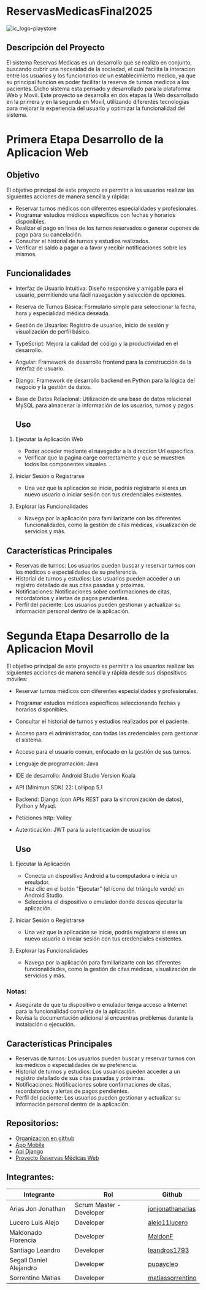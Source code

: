 # ReservasMedicasFinal2025
![ic_logo-playstore](https://github.com/user-attachments/assets/39eb885f-6366-4a77-86f5-f375b3e65823)  

## Descripción del Proyecto
El sistema Reservas Medicas es un desarrollo que se realizo en conjunto, buscando cubrir una necesidad de la sociedad, el cual facilita la interacion entre los usuarios y los funcionarios de un establecimiento medico, ya que su principal funcion es poder facilitar la reserva de turnos medicos a los pacientes. Dicho sistema esta pensado y desarrollado para la plataforma Web y Movil.
Este proyecto se desarrolla en dos etapas la Web desarrollado en la primera y en la segunda en Movil, utilizando diferentes tecnologías para mejorar la experiencia del usuario y optimizar la funcionalidad del sistema.

<h1>Primera Etapa Desarrollo de la Aplicacion Web</h1>

<h2>Objetivo</h2>
El objetivo principal de este proyecto es permitir a los usuarios realizar las siguientes acciones de manera sencilla y rápida:

* Reservar turnos médicos con diferentes especialidades y profesionales.  
* Programar estudios médicos específicos con fechas y horarios disponibles.
* Realizar el pago en línea de los turnos reservados o generar cupones de pago para su cancelación.
* Consultar el historial de turnos y estudios realizados.
* Verificar el saldo a pagar o a favor y recibir notificaciones sobre los mismos.

<h2>Funcionalidades</h2>

* Interfaz de Usuario Intuitiva: Diseño responsive y amigable para el usuario, permitiendo una fácil navegación y selección de opciones.
* Reserva de Turnos Básica: Formulario simple para seleccionar la fecha, hora y especialidad médica deseada.
* Gestión de Usuarios: Registro de usuarios, inicio de sesión y visualización de perfil básico.

* TypeScript: Mejora la calidad del código y la productividad en el desarrollo.
* Angular: Framework de desarrollo frontend para la construcción de la interfaz de usuario.
* Django: Framework de desarrollo backend en Python para la lógica del negocio y la gestión de datos.
* Base de Datos Relacional: Utilización de una base de datos relacional MySQL para almacenar la información de los usuarios, turnos y pagos.

  ## Uso
1. Ejecutar la Aplicación Web
   - Poder acceder mediante el navegador a la direccion Url especifica.
   - Verificar que la pagina carge correctamente y que se muestren todos los componentes visuales.
   .

2. Iniciar Sesión o Registrarse
   - Una vez que la aplicación se inicie, podrás registrarte si eres un nuevo usuario o iniciar sesión con tus credenciales existentes.

3. Explorar las Funcionalidades
   - Navega por la aplicación para familiarizarte con las diferentes funcionalidades, como la gestión de citas médicas, visualización de servicios y más.

  

## Características Principales
* Reservas de turnos: Los usuarios pueden buscar y reservar turnos con los médicos o especialidades de su preferencia.
* Historial de turnos y estudios: Los usuarios pueden acceder a un registro detallado de sus citas pasadas y próximas.
* Notificaciones: Notificaciones sobre confirmaciones de citas, recordatorios y alertas de pagos pendientes.
* Perfil del paciente: Los usuarios pueden gestionar y actualizar su información personal dentro de la aplicación.


<h1>Segunda Etapa Desarrollo de la Aplicacion Movil</h1>

El objetivo principal de este proyecto es permitir a los usuarios realizar las siguientes acciones de manera sencilla y rápida desde sus dispositivos móviles:
* Reservar turnos médicos con diferentes especialidades y profesionales.
* Programar estudios médicos específicos seleccionando fechas y horarios disponibles.
* Consultar el historial de turnos y estudios realizados por el paciente.
* Acceso para el administrador, con todas las credenciales para gestionar el sistema.
* Acceso para el usuario común, enfocado en la gestión de sus turnos.


* Lenguaje de programación: Java
* IDE de desarrollo: Android Studio Version Koala
* API (Minimun SDK) 22: Lollipop 5.1
* Backend: Django (con APIs REST para la sincronización de datos), Python y Mysql.
* Peticiones http: Volley
* Autenticación: JWT para la autenticación de usuarios

  ## Uso
1. Ejecutar la Aplicación
   - Conecta un dispositivo Android a tu computadora o inicia un emulador.
   - Haz clic en el botón "Ejecutar" (el ícono del triángulo verde) en Android Studio.
   - Selecciona el dispositivo o emulador donde deseas ejecutar la aplicación.

2. Iniciar Sesión o Registrarse
   - Una vez que la aplicación se inicie, podrás registrarte si eres un nuevo usuario o iniciar sesión con tus credenciales existentes.

3. Explorar las Funcionalidades
   - Navega por la aplicación para familiarizarte con las diferentes funcionalidades, como la gestión de citas médicas, visualización de servicios y más.

### Notas:
- Asegúrate de que tu dispositivo o emulador tenga acceso a Internet para la funcionalidad completa de la aplicación.
- Revisa la documentación adicional si encuentras problemas durante la instalación o ejecución.
  

## Características Principales
* Reservas de turnos: Los usuarios pueden buscar y reservar turnos con los médicos o especialidades de su preferencia.
* Historial de turnos y estudios: Los usuarios pueden acceder a un registro detallado de sus citas pasadas y próximas.
* Notificaciones: Notificaciones sobre confirmaciones de citas, recordatorios y alertas de pagos pendientes.
* Perfil del paciente: Los usuarios pueden gestionar y actualizar su información personal dentro de la aplicación.


## Repositorios:
- [Organizacion en github](https://github.com/ReservasMedicasMobile)
- [App Mobile](https://github.com/ReservasMedicasMobile/ReservasMedicasMobile)
- [Api Django](https://github.com/ReservasMedicasMobile/Backend_api_django)
- [Proyecto Reservas Médicas Web](https://github.com/ReservasMedicasMobile/ReservasMedicasWeb)

  
## Integrantes:

| Integrante                  | Rol            | Github  |
|-----------------------------|----------------|------------|
| Arias Jon Jonathan   | Scrum Master - Developer    | [jonjonathanarias](https://github.com/jonjonathanarias)   |
| Lucero Luis Alejo             | Developer       | [alejo11lucero](https://github.com/Alejo11Lucero)    |
| Maldonado Florencia     | Developer       | [MaldonF](https://github.com/MaldonF)   |
| Santiago Leandro        | Developer       | [leandros1793](https://github.com/leandros1793)   |
| Segall Daniel Alejandro             | Developer       | [pupaycleo](https://github.com/pupaycleo)   |
| Sorrentino Matias      | Developer       | [matiassorrentino](https://github.com/matiassorrentino)   |
